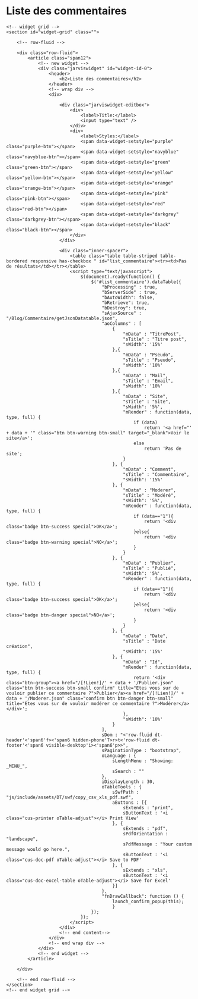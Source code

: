 <!-- page header -->
<h1 id="page-header">Liste des commentaires</h1>

<div class="fluid-container">

	<!-- widget grid -->
	<section id="widget-grid" class="">

		<!-- row-fluid -->

		<div class="row-fluid">
			<article class="span12">
				<!-- new widget -->
				<div class="jarviswidget" id="widget-id-0">
					<header>
						<h2>Liste des commentaires</h2>
					</header>
					<!-- wrap div -->
					<div>

						<div class="jarviswidget-editbox">
							<div>
								<label>Title:</label>
								<input type="text" />
							</div>
							<div>
								<label>Styles:</label>
								<span data-widget-setstyle="purple" class="purple-btn"></span>
								<span data-widget-setstyle="navyblue" class="navyblue-btn"></span>
								<span data-widget-setstyle="green" class="green-btn"></span>
								<span data-widget-setstyle="yellow" class="yellow-btn"></span>
								<span data-widget-setstyle="orange" class="orange-btn"></span>
								<span data-widget-setstyle="pink" class="pink-btn"></span>
								<span data-widget-setstyle="red" class="red-btn"></span>
								<span data-widget-setstyle="darkgrey" class="darkgrey-btn"></span>
								<span data-widget-setstyle="black" class="black-btn"></span>
							</div>
						</div>

						<div class="inner-spacer">
							<table class="table table-striped table-bordered responsive has-checkbox " id="list_commentaire"><tr><td>Pas de résultats</td></tr></table>
							<script type="text/javascript">
								$(document).ready(function() {
									$('#list_commentaire').dataTable({
										"bProcessing" : true,
										"bServerSide" : true,
										"bAutoWidth": false,
										"bRetrieve": true,
										"bDestroy": true,
										"sAjaxSource" : "/Blog/Commentaire/getJsonDatatable.json",
										"aoColumns" : [
											{
												"mData" : "TitrePost",
												"sTitle" : "Titre post",
												"sWidth": '15%'
											},{
												"mData" : "Pseudo",
												"sTitle" : "Pseudo",
												"sWidth": '10%'
											},{
												"mData" : "Mail",
												"sTitle" : "Email",
												"sWidth": '10%'
											},{
												"mData" : "Site",
												"sTitle" : "Site",
												"sWidth": '5%',
												"mRender" : function(data, type, full) {
													if (data)
														return '<a href="' + data + '" class="btn btn-warning btn-small" target="_blank">Voir le site</a>';
													else
														return 'Pas de site';
												}
											}, {
												"mData" : "Comment",
												"sTitle" : "Commentaire",
												"sWidth": '15%'
											}, {
												"mData" : "Moderer",
												"sTitle" : "Modéré",
												"sWidth": '5%',
												"mRender" : function(data, type, full) {
													if (data=="1"){
														return '<div  class="badge btn-success special">OK</a>';
													}else{
														return '<div  class="badge btn-warning special">NO</a>';
													}
												}
											}, {
												"mData" : "Publier",
												"sTitle" : "Publié",
												"sWidth": '5%',
												"mRender" : function(data, type, full) {
													if (data=="1"){
														return '<div  class="badge btn-success special">OK</a>';
													}else{
														return '<div  class="badge btn-danger special">NO</a>';
													}
												}
											}, {
												"mData" : "Date",
												"sTitle" : "Date création",
												"sWidth": '15%'
											}, {
												"mData" : "Id",
												"mRender" : function(data, type, full) {
													return '<div class="btn-group"><a href="/[!Lien!]/' + data + '/Publier.json" class="btn btn-success btn-small confirm" title="Etes vous sur de vouloir publier ce commentaire ?">Publier</a><a href="/[!Lien!]/' + data + '/Moderer.json" class="confirm btn btn-danger btn-small"  title="Etes vous sur de vouloir modérer ce commentaire ?">Modérer</a></div>';
												},
												"sWidth": '10%'
											}
										],
										sDom : "<'row-fluid dt-header'<'span6'f><'span6 hidden-phone'T>r>t<'row-fluid dt-footer'<'span6 visible-desktop'i><'span6'p>>",
										sPaginationType : "bootstrap",
										oLanguage : {
											sLengthMenu : "Showing: _MENU_",
											sSearch : ""
										},
										iDisplayLength : 30,
										oTableTools : {
											sSwfPath : "js/include/assets/DT/swf/copy_csv_xls_pdf.swf",
											aButtons : [{
												sExtends : "print",
												sButtonText : '<i class="cus-printer oTable-adjust"></i> Print View'
											}, {
												sExtends : "pdf",
												sPdfOrientation : "landscape",
												sPdfMessage : "Your custom message would go here.",
												sButtonText : '<i class="cus-doc-pdf oTable-adjust"></i> Save to PDF'
											}, {
												sExtends : "xls",
												sButtonText : '<i class="cus-doc-excel-table oTable-adjust"></i> Save for Excel'
											}]
										},
										"fnDrawCallback": function () {
											launch_confirm_popup(this);
									        }
									});
								});
							</script>
						</div>
						<!-- end content-->
					</div>
					<!-- end wrap div -->
				</div>
				<!-- end widget -->
			</article>

		</div>

		<!-- end row-fluid -->
	</section>
	<!-- end widget grid -->
</div>
